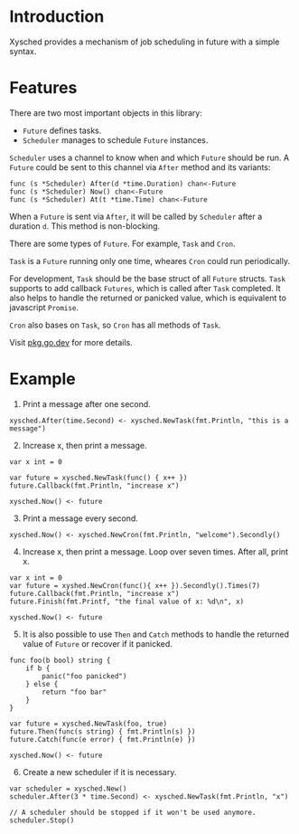 # Introduction

Xysched provides a mechanism of job scheduling in future with a simple syntax.

# Features

There are two most important objects in this library:

-   `Future` defines tasks.
-   `Scheduler` manages to schedule `Future` instances.

`Scheduler` uses a channel to know when and which `Future` should be run. A
`Future` could be sent to this channel via `After` method and its variants:

```golang
func (s *Scheduler) After(d *time.Duration) chan<-Future
func (s *Scheduler) Now() chan<-Future
func (s *Scheduler) At(t *time.Time) chan<-Future
```

When a `Future` is sent via `After`, it will be called by `Scheduler` after a
duration `d`. This method is non-blocking.

There are some types of `Future`. For example, `Task` and `Cron`.

`Task` is a `Future` running only one time, wheares `Cron` could run
periodically.

For development, `Task` should be the base struct of all `Future` structs.
`Task` supports to add callback `Futures`, which is called after `Task`
completed. It also helps to handle the returned or panicked value, which is
equivalent to javascript `Promise`.

`Cron` also bases on `Task`, so `Cron` has all methods of `Task`.

Visit [pkg.go.dev](https://pkg.go.dev/github.com/xybor/xyplatform/xysched) for
more details.

# Example

1.  Print a message after one second.

```golang
xysched.After(time.Second) <- xysched.NewTask(fmt.Println, "this is a message")
```

2.  Increase x, then print a message.

```golang
var x int = 0

var future = xysched.NewTask(func() { x++ })
future.Callback(fmt.Println, "increase x")

xysched.Now() <- future
```

3.  Print a message every second.

```golang
xysched.Now() <- xysched.NewCron(fmt.Println, "welcome").Secondly()
```

4.  Increase x, then print a message. Loop over seven times. After all, print x.

```golang
var x int = 0
var future = xyshed.NewCron(func(){ x++ }).Secondly().Times(7)
future.Callback(fmt.Println, "increase x")
future.Finish(fmt.Printf, "the final value of x: %d\n", x)

xysched.Now() <- future
```

5.  It is also possible to use `Then` and `Catch` methods to handle the returned
    value of `Future` or recover if it panicked.

```golang
func foo(b bool) string {
	if b {
        panic("foo panicked")
    } else {
        return "foo bar"
    }
}

var future = xysched.NewTask(foo, true)
future.Then(func(s string) { fmt.Println(s) })
future.Catch(func(e error) { fmt.Println(e) })

xysched.Now() <- future
```

6.  Create a new scheduler if it is necessary.

```golang
var scheduler = xysched.New()
scheduler.After(3 * time.Second) <- xysched.NewTask(fmt.Println, "x")

// A scheduler should be stopped if it won't be used anymore.
scheduler.Stop()
```
